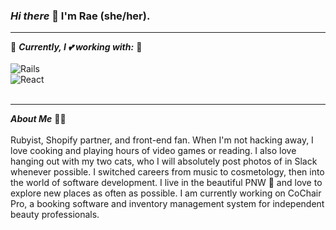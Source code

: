 ### *Hi there* 👋 I'm Rae (she/her).

---
🌿 ***Currently, I 💕 working with:*** 🌿
<br>
<br>
![Rails](https://img.shields.io/badge/rails-%23CC0000.svg?style=for-the-badge&logo=ruby-on-rails&logoColor=white)<br> 
![React](https://img.shields.io/badge/react-%2320232a.svg?style=for-the-badge&logo=react&logoColor=%2361DAFB)<br>
<br>


---
***About Me*** 👩‍💻
<br>
<br>
Rubyist, Shopify partner, and front-end fan. When I'm not hacking away, I love cooking and playing hours of video games or reading. I also love hanging out with my two cats, who I will absolutely post photos of in Slack whenever possible. I switched careers from music to cosmetology, then into the world of software development. I live in the beautiful PNW 🌲 and love to explore new places as often as possible. I am currently working on CoChair Pro, a booking software and inventory management system for independent beauty professionals.

<!--
**rae-stanton/rae-stanton** is a ✨ _special_ ✨ repository because its `README.md` (this file) appears on your GitHub profile.

Here are some ideas to get you started:

- 🔭 I’m currently working on ...
- 🌱 I’m currently learning ...
- 👯 I’m looking to collaborate on ...
- 🤔 I’m looking for help with ...
- 💬 Ask me about ...
- 📫 How to reach me: ...
- 😄 Pronouns: ...
- ⚡ Fun fact: ...
-->
